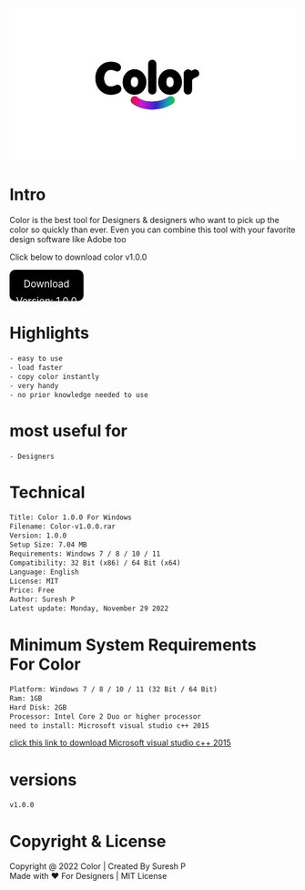 


![](./images/color_wd.jpg)

# Intro

Color is the best tool for Designers & designers who want to pick up
the color so quickly than ever. Even you can combine this tool with your 
favorite design software like Adobe too

<span>Click below to download color v1.0.0</span>

<a href="https://www.mediafire.com/file/a998koeber08jis/Color_v1.0.0.rar/file" target="_blank" style="text-decoration: none; color: white; cursor: hover">
<div style="background: black; border-radius: 10px; width: 110px; height:35px; text-align: center; padding: 10px">
<span style="font-size: 17px; line-height: 30px;margin: 0; padding: 0;" >Download Version: 1.0.0</span>
</div>
</a>


# Highlights
    - easy to use
    - load faster
    - copy color instantly
    - very handy
    - no prior knowledge needed to use

# most useful for
    - Designers

# Technical
    
    Title: Color 1.0.0 For Windows
    Filename: Color-v1.0.0.rar
    Version: 1.0.0
    Setup Size: 7.04 MB
    Requirements: Windows 7 / 8 / 10 / 11
    Compatibility: 32 Bit (x86) / 64 Bit (x64)
    Language: English
    License: MIT
    Price: Free
    Author: Suresh P
    Latest update: Monday, November 29 2022

# Minimum System Requirements <br> For Color

    Platform: Windows 7 / 8 / 10 / 11 (32 Bit / 64 Bit)
    Ram: 1GB
    Hard Disk: 2GB
    Processor: Intel Core 2 Duo or higher processor
    need to install: Microsoft visual studio c++ 2015

[click this link to download Microsoft visual studio c++ 2015](https://www.microsoft.com/en-in/download/confirmation.aspx?id=48145)


# versions
    v1.0.0

# Copyright & License
 
<span>Copyright @ 2022 Color | Created By Suresh P <br></span> 
<span>Made with ❤️ For Designers | MIT License</span>
